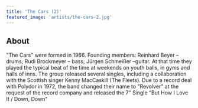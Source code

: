 ```yaml
---
title: 'The Cars (2)'
featured_image: 'artists/the-cars-2.jpg'
---
```


## About

"The Cars" were formed in 1966. Founding members: Reinhard Beyer – drums; Rudi Brockmeyer – bass; Jürgen Schmeißer –guitar. At that time they played the typical beat of the time at weekends on youth balls, in gyms and halls of inns. The group released several singles, including a collaboration with the Scottish singer Kenny MacCaskill (The Fleets). Due to a record deal with Polydor in 1972, the band changed their name to "Revolver" at the request of the record company and released the 7" Single "But How I Love It / Down, Down"
